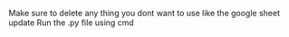  Make sure to delete any thing you dont want to use like the google sheet update
 Run the .py file using cmd
 
